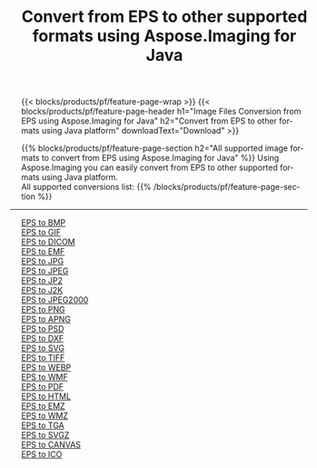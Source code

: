 ﻿---
title: Convert from EPS to other supported formats using Aspose.Imaging for Java 
weight: 3920
url: /java/conversion/from/eps 
lang: en
langdirlevel: 2
locales: zh-hans,ja,it,ru,de,es,fr,nl,id,lt,pl,pt,vi,tr,ko,zh-hant,ar,hi,th,sv,cs,uk,he
description: Using Aspose.Imaging you can easily convert from EPS to other formats using Java platform
---

{{< blocks/products/pf/feature-page-wrap >}}
{{< blocks/products/pf/feature-page-header h1="Image Files Conversion from EPS using Aspose.Imaging for Java" h2="Convert from EPS to other formats using Java platform" downloadText="Download" >}}


{{% blocks/products/pf/feature-page-section  h2="All supported image formats to convert from EPS using Aspose.Imaging for Java" %}}
Using Aspose.Imaging you can easily convert from EPS to other supported formats using Java platform.
<br/>
All supported conversions list:
{{% /blocks/products/pf/feature-page-section %}}
<div class="container-fluid productfamilypage bg-gray">
    <div class="convertypes bg-gray agp-content section">
        <div class="container">
		<hr style="margin-left:-20px;"/>
		<div class="row other-converters">
		    <div class='col-md-2 other-converter remove-lp remove-rp'><a href="/imaging/java/conversion/eps-to-bmp" >EPS to BMP</a></div><div class='col-md-2 other-converter remove-lp remove-rp'><a href="/imaging/java/conversion/eps-to-gif" >EPS to GIF</a></div><div class='col-md-2 other-converter remove-lp remove-rp'><a href="/imaging/java/conversion/eps-to-dicom" >EPS to DICOM</a></div><div class='col-md-2 other-converter remove-lp remove-rp'><a href="/imaging/java/conversion/eps-to-emf" >EPS to EMF</a></div><div class='col-md-2 other-converter remove-lp remove-rp'><a href="/imaging/java/conversion/eps-to-jpg" >EPS to JPG</a></div><div class='col-md-2 other-converter remove-lp remove-rp'><a href="/imaging/java/conversion/eps-to-jpeg" >EPS to JPEG</a></div><div class='col-md-2 other-converter remove-lp remove-rp'><a href="/imaging/java/conversion/eps-to-jp2" >EPS to JP2</a></div><div class='col-md-2 other-converter remove-lp remove-rp'><a href="/imaging/java/conversion/eps-to-j2k" >EPS to J2K</a></div><div class='col-md-2 other-converter remove-lp remove-rp'><a href="/imaging/java/conversion/eps-to-jpeg2000" >EPS to JPEG2000</a></div><div class='col-md-2 other-converter remove-lp remove-rp'><a href="/imaging/java/conversion/eps-to-png" >EPS to PNG</a></div><div class='col-md-2 other-converter remove-lp remove-rp'><a href="/imaging/java/conversion/eps-to-apng" >EPS to APNG</a></div><div class='col-md-2 other-converter remove-lp remove-rp'><a href="/imaging/java/conversion/eps-to-psd" >EPS to PSD</a></div><div class='col-md-2 other-converter remove-lp remove-rp'><a href="/imaging/java/conversion/eps-to-dxf" >EPS to DXF</a></div><div class='col-md-2 other-converter remove-lp remove-rp'><a href="/imaging/java/conversion/eps-to-svg" >EPS to SVG</a></div><div class='col-md-2 other-converter remove-lp remove-rp'><a href="/imaging/java/conversion/eps-to-tiff" >EPS to TIFF</a></div><div class='col-md-2 other-converter remove-lp remove-rp'><a href="/imaging/java/conversion/eps-to-webp" >EPS to WEBP</a></div><div class='col-md-2 other-converter remove-lp remove-rp'><a href="/imaging/java/conversion/eps-to-wmf" >EPS to WMF</a></div><div class='col-md-2 other-converter remove-lp remove-rp'><a href="/imaging/java/conversion/eps-to-pdf" >EPS to PDF</a></div><div class='col-md-2 other-converter remove-lp remove-rp'><a href="/imaging/java/conversion/eps-to-html" >EPS to HTML</a></div><div class='col-md-2 other-converter remove-lp remove-rp'><a href="/imaging/java/conversion/eps-to-emz" >EPS to EMZ</a></div><div class='col-md-2 other-converter remove-lp remove-rp'><a href="/imaging/java/conversion/eps-to-wmz" >EPS to WMZ</a></div><div class='col-md-2 other-converter remove-lp remove-rp'><a href="/imaging/java/conversion/eps-to-tga" >EPS to TGA</a></div><div class='col-md-2 other-converter remove-lp remove-rp'><a href="/imaging/java/conversion/eps-to-svgz" >EPS to SVGZ</a></div><div class='col-md-2 other-converter remove-lp remove-rp'><a href="/imaging/java/conversion/eps-to-canvas" >EPS to CANVAS</a></div><div class='col-md-2 other-converter remove-lp remove-rp'><a href="/imaging/java/conversion/eps-to-ico" >EPS to ICO</a></div>
                </div>
        </div>
    </div>
</div>
<br/>

